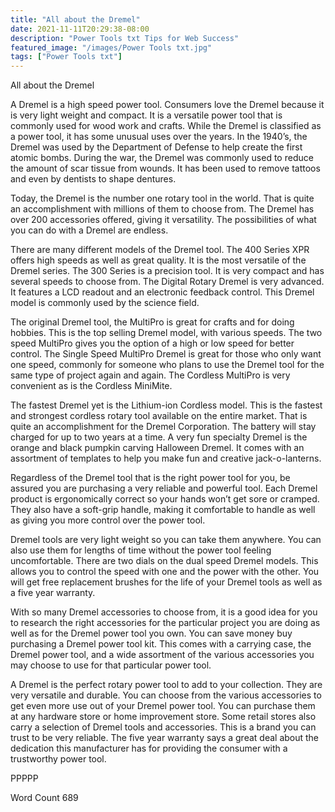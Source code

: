 ```yaml
---
title: "All about the Dremel"
date: 2021-11-11T20:29:38-08:00
description: "Power Tools txt Tips for Web Success"
featured_image: "/images/Power Tools txt.jpg"
tags: ["Power Tools txt"]
---
```


All about the Dremel

A Dremel is a high speed power tool. Consumers love the Dremel because it is very light weight and compact. It is a versatile power tool that is commonly used for wood work and crafts. While the Dremel is classified as a power tool, it has some unusual uses over the years. In the 1940’s, the Dremel was used by the Department of Defense to help create the first atomic bombs. During the war, the Dremel was commonly used to reduce the amount of scar tissue from wounds. It has been used to remove tattoos and even by dentists to shape dentures. 

Today, the Dremel is the number one rotary tool in the world. That is quite an accomplishment with millions of them to choose from. The Dremel has over 200 accessories offered, giving it versatility. The possibilities of what you can do with a Dremel are endless. 

There are many different models of the Dremel tool. The 400 Series XPR offers high speeds as well as great quality. It is the most versatile of the Dremel series. The 300 Series is a precision tool. It is very compact and has several speeds to choose from. The Digital Rotary Dremel is very advanced. It features a LCD readout and an electronic feedback control. This Dremel model is commonly used by the science field. 

The original Dremel tool, the MultiPro is great for crafts and for doing hobbies. This is the top selling Dremel model, with various speeds. The two speed MultiPro gives you the option of a high or low speed for better control. The Single Speed MultiPro Dremel is great for those who only want one speed, commonly for someone who plans to use the Dremel tool for the same type of project again and again. The Cordless MultiPro is very convenient as is the Cordless MiniMite. 

The fastest Dremel yet is the Lithium-ion Cordless model. This is the fastest and strongest cordless rotary tool available on the entire market. That is quite an accomplishment for the Dremel Corporation. The battery will stay charged for up to two years at a time. A very fun specialty Dremel is the orange and black pumpkin carving Halloween Dremel. It comes with an assortment of templates to help you make fun and creative jack-o-lanterns. 

Regardless of the Dremel tool that is the right power tool for you, be assured you are purchasing a very reliable and powerful tool. Each Dremel product is ergonomically correct so your hands won’t get sore or cramped. They also have a soft-grip handle, making it comfortable to handle as well as giving you more control over the power tool. 

Dremel tools are very light weight so you can take them anywhere. You can also use them for lengths of time without the power tool feeling uncomfortable. There are two dials on the dual speed Dremel models. This allows you to control the speed with one and the power with the other. You will get free replacement brushes for the life of your Dremel tools as well as a five year warranty. 

With so many Dremel accessories to choose from, it is a good idea for you to research the right accessories for the particular project you are doing as well as for the Dremel power tool you own. You can save money buy purchasing a Dremel power tool kit. This comes with a carrying case, the Dremel power tool, and a wide assortment of the various accessories you may choose to use for that particular power tool. 

A Dremel is the perfect rotary power tool to add to your collection. They are very versatile and durable. You can choose from the various accessories to get even more use out of your Dremel power tool. You can purchase them at any hardware store or home improvement store. Some retail stores also carry a selection of Dremel tools and accessories. This is a brand you can trust to be very reliable. The five year warranty says a great deal about the dedication this manufacturer has for providing the consumer with a trustworthy power tool. 

PPPPP

Word Count 689


